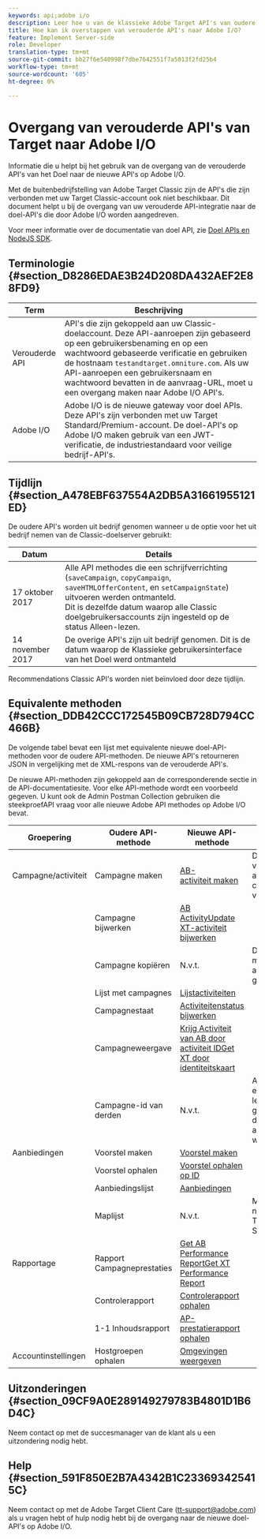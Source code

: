 ```yaml
---
keywords: api;adobe i/o
description: Leer hoe u van de klassieke Adobe Target API's van oudere API's naar de nieuwe API's op Adobe I/O overschakelt.
title: Hoe kan ik overstappen van verouderde API's naar Adobe I/O?
feature: Implement Server-side
role: Developer
translation-type: tm+mt
source-git-commit: bb27f6e540998f7dbe7642551f7a5013f2fd25b4
workflow-type: tm+mt
source-wordcount: '605'
ht-degree: 0%

---
```



# Overgang van verouderde API&#39;s van Target naar Adobe I/O

Informatie die u helpt bij het gebruik van de overgang van de verouderde API&#39;s van het Doel naar de nieuwe API&#39;s op Adobe I/O.

Met de buitenbedrijfstelling van Adobe Target Classic zijn de API&#39;s die zijn verbonden met uw Target Classic-account ook niet beschikbaar. Dit document helpt u bij de overgang van uw verouderde API-integratie naar de doel-API&#39;s die door Adobe I/O worden aangedreven.

Voor meer informatie over de documentatie van doel API, zie [Doel APIs en NodeJS SDK](/help/c-implementing-target/c-api-and-sdk-overview/api-and-sdk-overview.md#concept_5718EC1FF2ED4436935D0BCCD7AA29A6).

## Terminologie {#section_D8286EDAE3B24D208DA432AEF2E88FD9}

| Term | Beschrijving |
|--- |--- |
| Verouderde API | API&#39;s die zijn gekoppeld aan uw Classic-doelaccount. Deze API-aanroepen zijn gebaseerd op een gebruikersbenaming en op een wachtwoord gebaseerde verificatie en gebruiken de hostnaam `testandtarget.omniture.com`. Als uw API-aanroepen een gebruikersnaam en wachtwoord bevatten in de aanvraag-URL, moet u een overgang maken naar Adobe I/O API&#39;s. |
| Adobe I/O | Adobe I/O is de nieuwe gateway voor doel APIs. Deze API&#39;s zijn verbonden met uw Target Standard/Premium-account. De doel-API&#39;s op Adobe I/O maken gebruik van een JWT-verificatie, de industriestandaard voor veilige bedrijf-API&#39;s. |

## Tijdlijn {#section_A478EBF637554A2DB5A31661955121ED}

De oudere API&#39;s worden uit bedrijf genomen wanneer u de optie voor het uit bedrijf nemen van de Classic-doelserver gebruikt:

| Datum | Details |
|--- |--- |
| 17 oktober 2017 | Alle API methodes die een schrijfverrichting (`saveCampaign`, `copyCampaign`, `saveHTMLOfferContent`, en `setCampaignState`) uitvoeren werden ontmanteld.<br>Dit is dezelfde datum waarop alle Classic doelgebruikersaccounts zijn ingesteld op de status Alleen-lezen. |
| 14 november 2017 | De overige API&#39;s zijn uit bedrijf genomen. Dit is de datum waarop de Klassieke gebruikersinterface van het Doel werd ontmanteld |

Recommendations Classic API&#39;s worden niet beïnvloed door deze tijdlijn.

## Equivalente methoden {#section_DDB42CCC172545B09CB728D794CC466B}

De volgende tabel bevat een lijst met equivalente nieuwe doel-API-methoden voor de oudere API-methoden. De nieuwe API&#39;s retourneren JSON in vergelijking met de XML-respons van de verouderde API&#39;s.

De nieuwe API-methoden zijn gekoppeld aan de corresponderende sectie in de API-documentatiesite. Voor elke API-methode wordt een voorbeeld gegeven. U kunt ook de Admin Postman Collection gebruiken die steekproefAPI vraag voor alle nieuwe Adobe API methodes op Adobe I/O bevat.

| Groepering | Oudere API-methode | Nieuwe API-methode | Notities |
|--- |--- |--- |--- |
| Campagne/activiteit | Campagne maken | [AB-](http://developers.adobetarget.com/api/#create-ab-activity)<br>[activiteit maken](http://developers.adobetarget.com/api/#create-xt-activity) | De nieuwe APIs verstrekt afzonderlijke creeert methodes voor AB en XT |
|  | Campagne bijwerken | [AB ](http://developers.adobetarget.com/api/#update-ab-activity)<br>[ActivityUpdate XT-activiteit bijwerken](http://developers.adobetarget.com/api/#update-xt-activity) |  |
|  | Campagne kopiëren | N.v.t. | De API&#39;s voor het maken van activiteiten gebruiken |
|  | Lijst met campagnes | [Lijstactiviteiten](http://developers.adobetarget.com/api/#list-activities) |  |
|  | Campagnestaat | [Activiteitenstatus bijwerken](http://developers.adobetarget.com/api/#update-activity-state) |  |
|  | Campagneweergave | [Krijg Activiteit van AB door ](http://developers.adobetarget.com/api/#get-ab-activity-by-id)<br>[activiteit IDGet XT door identiteitskaart](http://developers.adobetarget.com/api/#get-xt-activity-by-id) |  |
|  | Campagne-id van derden | N.v.t. | Als u een id van een andere leverancier gebruikt, kunnen de relevante activiteitsmethoden worden gebruikt |
| Aanbiedingen | Voorstel maken | [Voorstel maken](http://developers.adobetarget.com/api/#create-offer) |  |
|  | Voorstel ophalen | [Voorstel ophalen op ID](http://developers.adobetarget.com/api/#get-offer-by-id) |  |
|  | Aanbiedingslijst | [Aanbiedingen](http://developers.adobetarget.com/api/#list-offers) |  |
|  | Maplijst | N.v.t. | Mappen worden niet ondersteund in Target Standard/Premium |
| Rapportage | Rapport Campagneprestaties | [Get AB Performance ](http://developers.adobetarget.com/api/#get-ab-performance-report)<br>[ReportGet XT Performance Report](http://developers.adobetarget.com/api/#get-xt-performance-report) |  |
|  | Controlerapport | [Controlerapport ophalen](http://developers.adobetarget.com/api/#get-audit-report) |  |
|  | 1-1 Inhoudsrapport | [AP-prestatierapport ophalen](http://developers.adobetarget.com/api/#get-ap-activity-performance-report) |  |
| Accountinstellingen | Hostgroepen ophalen | [Omgevingen weergeven](http://developers.adobetarget.com/api/#list-environments) |  |

## Uitzonderingen {#section_09CF9A0E289149279783B4801D1B6D4C}

Neem contact op met de succesmanager van de klant als u een uitzondering nodig hebt.

## Help {#section_591F850E2B7A4342B1C233693425415C}

Neem contact op met de Adobe Target Client Care (tt-support@adobe.com) als u vragen hebt of hulp nodig hebt bij de overgang naar de nieuwe doel-API&#39;s op Adobe I/O.
